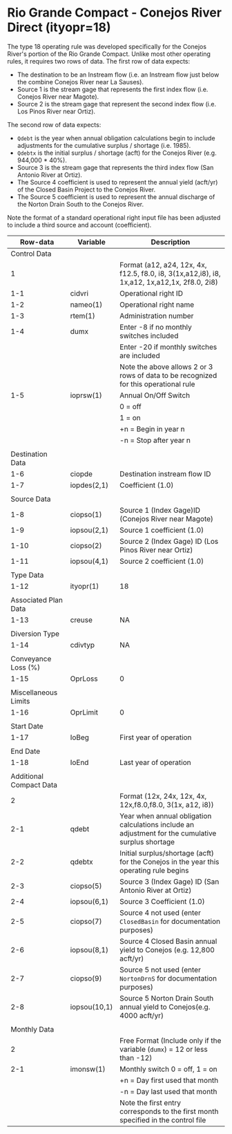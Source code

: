 # Rio Grande Compact - Conejos River Direct (ityopr=18) #

The type 18 operating rule was developed specifically for the Conejos River's portion of the Rio Grande Compact. Unlike most other 
operating rules, it requires two rows of data. The first row of data expects:

* The destination to be an Instream flow (i.e. an Instream flow just below the combine Conejos River near La Sauses). 
* Source 1 is the stream gage that represents the first index flow (i.e. Conejos River near Magote). 
* Source 2 is the stream gage that represent the second index flow (i.e. Los Pinos River near Ortiz). 

The second row of data expects:

* `Qdebt` is the year when annual obligation calculations begin to include adjustments for the cumulative surplus / shortage (i.e. 1985). 
* `Qdebtx` is the initial surplus / shortage (acft) for the Conejos River (e.g. 944,000 * 40%). 
* Source 3 is the stream gage that represents the third index flow (San Antonio River at Ortiz). 
* The Source 4 coefficient is used to represent the annual yield (acft/yr) of the Closed Basin Project to the Conejos River. 
* The Source 5 coefficient is used to represent the annual discharge of the Norton Drain South to the Conejos River.

Note the format of a standard operational right input file has been adjusted to include a third source and account (coefficient). 

| Row-data							| Variable						| Description 								|				
| ------------------				| --------------------			| --------									|
| Control Data						| 								| 											|
| 1 								| 								| Format (a12, a24, 12x, 4x, f12.5, f8.0, i8, 3(1x,a12,i8), i8, 1x,a12, 1x,a12,1x, 2f8.0, 2i8)
| 1-1								| cidvri						| Operational right ID
| 1-2								| nameo(1)						| Operational right name
| 1-3								| rtem(1)						| Administration number 
| 1-4								| dumx							| Enter -8 if no monthly switches included
| 									| 								| Enter -20 if monthly switches are included
| 									| 								| Note the above allows 2 or 3 rows of data to be recognized for this operational rule
| 1-5 								| ioprsw(1)						| Annual On/Off Switch
| 									| 								| 0 = off 
| 									| 								| 1 = on
| 									| 								| +n = Begin in year n
| 									| 								| -n = Stop after year n
| | | | 
| Destination Data | | | 
| 1-6								| ciopde						| Destination instream flow ID
| 1-7								| iopdes(2,1)					| Coefficient (1.0)
| | | |
| Source Data | | |
| 1-8								| ciopso(1)						| Source 1 (Index Gage)ID (Conejos River near Magote)
| 1-9								| iopsou(2,1)					| Source 1 coefficient (1.0)
| 1-10								| ciopso(2)						| Source 2 (Index Gage) ID (Los Pinos River near Ortiz)
| 1-11								| iopsou(4,1)					| Source 2 coefficient (1.0)
| | | |
| Type Data | | |
| 1-12								| ityopr(1)						| 18
| | | |
| Associated Plan Data | | |
| 1-13								| creuse						| NA
| | | |
| Diversion Type | | |
| 1-14								| cdivtyp						| NA
| | | |
| Conveyance Loss (%) | | |
| 1-15								| OprLoss						| 0
| | | |
| Miscellaneous Limits | | |
| 1-16								| OprLimit						| 0
| | | |
| Start Date | | |
| 1-17								| IoBeg							| First year of operation
| | | |
| End Date | | |
| 1-18								| IoEnd							| Last year of operation
| | | |
| Additional Compact Data | | |
| 2									| 								| Format (12x, 24x, 12x, 4x, 12x,f8.0,f8.0, 3(1x, a12, i8))
| 2-1								| qdebt							| Year when annual obligation calculations include an adjustment for the cumulative surplus shortage
| 2-2								| qdebtx						| Initial surplus/shortage (acft) for the Conejos in the year this operating rule begins
| 2-3								| ciopso(5) 					| Source 3 (Index Gage) ID (San Antonio River at Ortiz)
| 2-4								| iopsou(6,1)					| Source 3 Coefficient (1.0)
| 2-5								| ciopso(7)						| Source 4 not used (enter `ClosedBasin` for documentation purposes)
| 2-6								| iopsou(8,1)					| Source 4 Closed Basin annual yield to Conejos (e.g. 12,800 acft/yr)
| 2-7								| ciopso(9)						| Source 5 not used (enter `NortonDrnS` for documentation purposes)
| 2-8								| iopsou(10,1)					| Source 5 Norton Drain South annual yield to Conejos(e.g. 4000 acft/yr)
| | | |
| Monthly Data | | |
| 2 								| 								| Free Format (Include only if the variable (`dumx`) = 12 or less than -12)
| 2-1								| imonsw(1)						| Monthly switch 0 = off, 1 = on
| 									| 								| +n = Day first used that month
| 									| 								| -n = Day last used that month
| 									| 								| Note the first entry corresponds to the first month specified in the control file